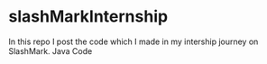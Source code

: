 # slashMarkInternship
In this repo I post the code which I made in my intership journey on SlashMark. Java Code
